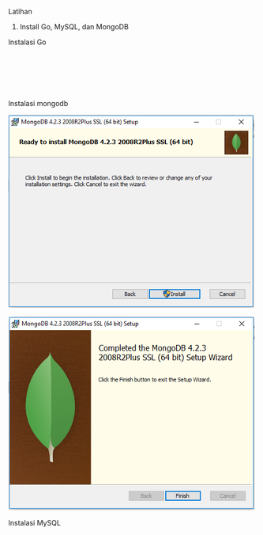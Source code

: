 Latihan

1. Install Go, MySQL, dan MongoDB

Instalasi Go

![]()

![]()

![]()

Instalasi mongodb

![](https://github.com/mayamonika998/tekn-cloud-computing/blob/master/minggu-06/install%20mongodb1.PNG)

![](https://github.com/mayamonika998/tekn-cloud-computing/blob/master/minggu-06/finish%20mongodb.PNG)

Instalasi MySQL

![]()

![]()